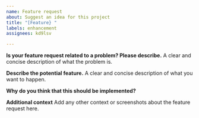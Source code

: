 ```yaml
---
name: Feature request
about: Suggest an idea for this project
title: "[Feature} "
labels: enhancement
assignees: kd9lsv

---
```


**Is your feature request related to a problem? Please describe.**
A clear and concise description of what the problem is.

**Describe the potential feature.**
A clear and concise description of what you want to happen.

**Why do you think that this should be implemented?**


**Additional context**
Add any other context or screenshots about the feature request here.
